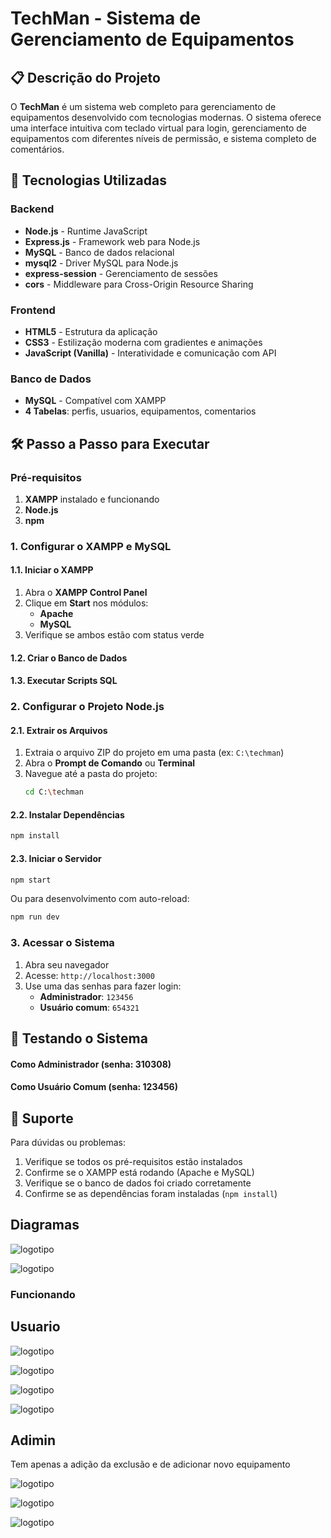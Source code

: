 # TechMan - Sistema de Gerenciamento de Equipamentos

## 📋 Descrição do Projeto

O **TechMan** é um sistema web completo para gerenciamento de equipamentos desenvolvido com tecnologias modernas. O sistema oferece uma interface intuitiva com teclado virtual para login, gerenciamento de equipamentos com diferentes níveis de permissão, e sistema completo de comentários.

## 🚀 Tecnologias Utilizadas

### Backend
- **Node.js** - Runtime JavaScript
- **Express.js** - Framework web para Node.js
- **MySQL** - Banco de dados relacional
- **mysql2** - Driver MySQL para Node.js
- **express-session** - Gerenciamento de sessões
- **cors** - Middleware para Cross-Origin Resource Sharing

### Frontend
- **HTML5** - Estrutura da aplicação
- **CSS3** - Estilização moderna com gradientes e animações
- **JavaScript (Vanilla)** - Interatividade e comunicação com API


### Banco de Dados
- **MySQL** - Compatível com XAMPP
- **4 Tabelas**: perfis, usuarios, equipamentos, comentarios

## 🛠️ Passo a Passo para Executar

### Pré-requisitos
1. **XAMPP** instalado e funcionando
2. **Node.js** 
3. **npm** 

### 1. Configurar o XAMPP e MySQL

#### 1.1. Iniciar o XAMPP
1. Abra o **XAMPP Control Panel**
2. Clique em **Start** nos módulos:
   - **Apache**
   - **MySQL**
3. Verifique se ambos estão com status verde

#### 1.2. Criar o Banco de Dados

#### 1.3. Executar Scripts SQL



### 2. Configurar o Projeto Node.js

#### 2.1. Extrair os Arquivos
1. Extraia o arquivo ZIP do projeto em uma pasta (ex: `C:\techman`)
2. Abra o **Prompt de Comando** ou **Terminal**
3. Navegue até a pasta do projeto:
   ```bash
   cd C:\techman
   ```

#### 2.2. Instalar Dependências
```bash
npm install
```

#### 2.3. Iniciar o Servidor
```bash
npm start
```

Ou para desenvolvimento com auto-reload:
```bash
npm run dev
```

### 3. Acessar o Sistema

1. Abra seu navegador
2. Acesse: `http://localhost:3000`
3. Use uma das senhas para fazer login:
   - **Administrador**: `123456`
   - **Usuário comum**: `654321`

## 🧪 Testando o Sistema

#### Como Administrador (senha: 310308)


#### Como Usuário Comum (senha: 123456)


## 🤝 Suporte

Para dúvidas ou problemas:
1. Verifique se todos os pré-requisitos estão instalados
2. Confirme se o XAMPP está rodando (Apache e MySQL)
3. Verifique se o banco de dados foi criado corretamente
4. Confirme se as dependências foram instaladas (`npm install`)


## Diagramas

![logotipo](./img/Captura%20de%20tela%202025-09-24%20142340.png)

![logotipo](./img/Captura%20de%20tela%202025-09-24%20104930.png)

### Funcionando

## Usuario


![logotipo](./img/Captura%20de%20tela%202025-09-24%20104930.png)

![logotipo](./img/Captura%20de%20tela%202025-09-24%20105532.png)

![logotipo](./img/Captura%20de%20tela%202025-09-24%20105603.png)

![logotipo](./img/Captura%20de%20tela%202025-09-24%20105626.png)



## Adimin

Tem apenas a adição da exclusão e de adicionar novo equipamento

![logotipo](./img/Captura%20de%20tela%202025-09-24%20142340.png)

![logotipo](./img/Captura%20de%20tela%202025-09-24%20144244.png)

![logotipo](./img/Captura%20de%20tela%202025-09-24%20151354.png)


